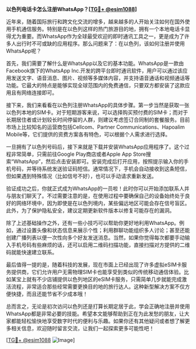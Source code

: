 **以色列电话卡怎么注册WhatsApp？[[TG💪+ @esim1088](https://t.me/s/esim1088)]**

近年来，随着国际旅行和跨文化交流的增多，越来越多的人开始关注如何在国外使用手机通信服务。特别是在以色列这样的热门旅游目的地，拥有一个本地电话卡显得尤为重要。而WhatsApp作为全球最受欢迎的即时通讯工具之一，更是成为了许多人出行时不可或缺的应用程序。那么问题来了：在以色列，该如何注册并使用WhatsApp呢？

首先，我们需要了解什么是WhatsApp以及它的基本功能。WhatsApp是一款由Facebook旗下的WhatsApp Inc.开发的跨平台即时通讯软件，用户可以通过该应用发送文字、语音消息、图片、视频等多媒体内容，并支持语音通话和视频通话等功能。它最大的特点是能够实现全球范围内的免费通信，只要双方都安装了这款应用且有网络连接即可。

接下来，我们来看看在以色列注册WhatsApp的具体步骤。第一步当然是获取一张以色列本地的SIM卡。对于短期游客来说，可以选择购买预付费的SIM卡；而对于长期居住者或计划较长时间停留的人群，则建议考虑签订合同制的套餐服务。目前市场上比较知名的运营商包括Cellcom、Partner Communications、Hapoalim Mobile等，它们提供的资费方案各有特色，可以根据个人需求进行选择。

一旦拥有了以色列号码后，接下来就是下载并安装WhatsApp应用程序了。这个过程非常简单，只需前往Google Play商店或者Apple App Store搜索“WhatsApp”，然后点击安装即可。安装完成后打开应用，按照提示输入你的手机号码，并等待系统发送验证码短信。通常情况下，手机会自动接收到这条短信，但如果遇到特殊情况（比如信号不好），也可以手动请求重新发送。

验证成功之后，你就正式成为WhatsApp的一员啦！此时你可以开始添加联系人并与朋友们聊天了。不过需要注意的是，在使用过程中要确保自己的设备始终处于良好的网络环境中，因为即使是在以色列境内，某些偏远地区可能会存在信号盲区。此外，为了保护隐私安全，建议定期更新软件版本以修复可能存在的漏洞。

除了上述基础操作之外，还有一些小技巧可以帮助你更好地利用WhatsApp。例如，通过设置头像和状态信息来展示个性；利用群聊功能组织多人讨论；甚至还能创建广播列表以便一次性向多个好友发送消息。当然，如果你觉得每次都要手动输入手机号码有些麻烦的话，还可以启用二维码扫描功能，直接扫描对方提供的二维码就能快速建立联系。

最后值得一提的是，随着科技的发展，现在市面上已经出现了许多虚拟eSIM卡服务提供商，它们允许用户无需物理SIM卡也能享受到类似的传统移动通信体验。比如某宝上就有不少店铺提供以色列地区的eSIM卡服务，只需简单几步就能完成激活流程，非常适合那些经常需要更换目的地的旅行达人。这种新型解决方案不仅方便快捷，而且还能节省不少成本哦！

总而言之，无论是初次访问以色列还是打算长期定居于此，学会正确地注册并使用WhatsApp都是非常必要的技能。希望本文能够帮助到正在为此发愁的朋友，让大家都能轻松愉快地享受数字时代的便利与乐趣。如果你还有其他疑问或者想了解更多相关信息，欢迎随时留言交流，让我们一起探索更多可能性吧！

[[TG💪+ @esim1088](https://t.me/s/esim1088) ![Image](https://i.postimg.cc/4NQfJmqS/Snipaste-2025-05-13-00-14-12.png)]